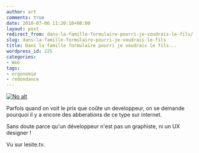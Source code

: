 ```yaml
---
author: art
comments: true
date: 2010-07-06 11:20:10+00:00
layout: post
redirect_from: dans-la-famille-formulaire-pourri-je-voudrais-le-fils/
slug: dans-la-famille-formulaire-pourri-je-voudrais-le-fils
title: Dans la famille formulaire pourri je voudrais le fils...
wordpress_id: 225
categories:
- Web
tags:
- ergonomie
- redondance
---
```


<a href="https://static.irz.fr/2010/07/lesite.tv_.png"><img alt="No alt" data-src="https://static.irz.fr/2010/07/lesite.tv_.png" src="https://static.irz.fr/thumb.php?size=<100&crop=0&src=https://static.irz.fr/2010/07/lesite.tv_.png" /></a>

Parfois quand on voit le prix que coûte un developpeur, on se demande pourquoi il y a encore des abberations de ce type sur internet.

Sans doute parce qu'un développeur n'est pas un graphiste, ni un UX designer !

Vu sur lesite.tv.
